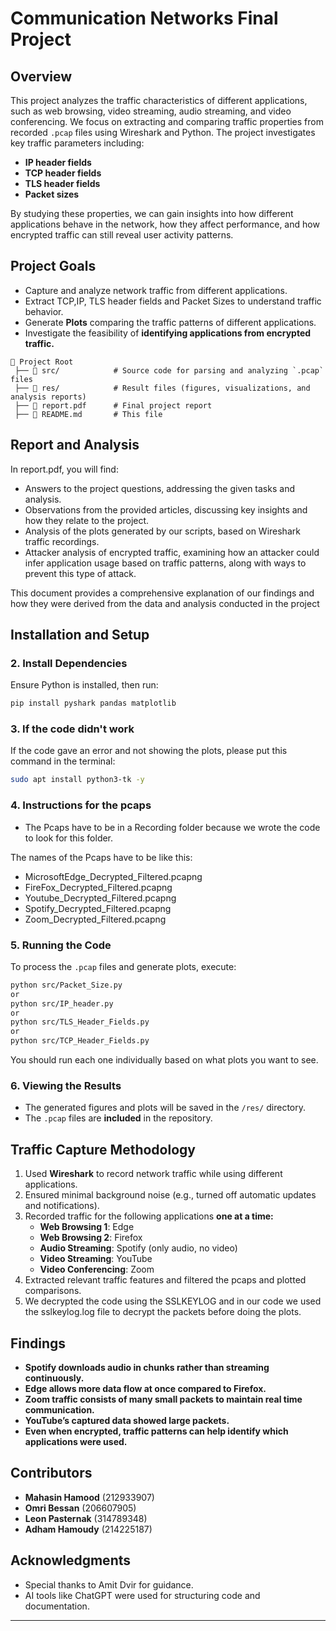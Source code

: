 # **Communication Networks Final Project**

## **Overview**
This project analyzes the traffic characteristics of different applications, such as web browsing, video streaming, audio streaming, and video conferencing. We focus on extracting and comparing traffic properties from recorded `.pcap` files using Wireshark and Python. The project investigates key traffic parameters including:

- **IP header fields**
- **TCP header fields**
- **TLS header fields**
- **Packet sizes**

By studying these properties, we can gain insights into how different applications behave in the network, how they affect performance, and how encrypted traffic can still reveal user activity patterns.


## **Project Goals**
- Capture and analyze network traffic from different applications.
- Extract TCP,IP, TLS header fields and Packet Sizes to understand traffic behavior.
- Generate **Plots** comparing the traffic patterns of different applications.
- Investigate the feasibility of **identifying applications from encrypted traffic.**


```
📂 Project Root
 ├── 📂 src/            # Source code for parsing and analyzing `.pcap` files
 ├── 📂 res/            # Result files (figures, visualizations, and analysis reports)
 ├── 📄 report.pdf      # Final project report
 ├── 📄 README.md       # This file
```

## **Report and Analysis** 
In report.pdf, you will find:
- Answers to the project questions, addressing the given tasks and analysis.
- Observations from the provided articles, discussing key insights and how they relate to the project.
- Analysis of the plots generated by our scripts, based on Wireshark traffic recordings.
- Attacker analysis of encrypted traffic, examining how an attacker could infer application usage based on traffic patterns, along with ways to prevent this type of attack.
  
This document provides a comprehensive explanation of our findings and how they were derived from the data and analysis conducted in the project

## **Installation and Setup**

### **2. Install Dependencies**
Ensure Python is installed, then run:
```bash
pip install pyshark pandas matplotlib
```
### **3. If the code didn't work**
If the code gave an error and not showing the plots, please put this command in the terminal:
```bash
sudo apt install python3-tk -y
```
### **4. Instructions for the pcaps**
- The Pcaps have to be in a Recording folder because we wrote the code to look for this folder.

The names of the Pcaps have to be like this:
- MicrosoftEdge_Decrypted_Filtered.pcapng
- FireFox_Decrypted_Filtered.pcapng
- Youtube_Decrypted_Filtered.pcapng
- Spotify_Decrypted_Filtered.pcapng
- Zoom_Decrypted_Filtered.pcapng

### **5. Running the Code**
To process the `.pcap` files and generate plots, execute:
```bash
python src/Packet_Size.py
or
python src/IP_header.py
or
python src/TLS_Header_Fields.py
or
python src/TCP_Header_Fields.py
```
You should run each one individually based on what plots you want to see.

### **6. Viewing the Results**
- The generated figures and plots will be saved in the `/res/` directory.
- The `.pcap` files are **included** in the repository.

## **Traffic Capture Methodology**
1. Used **Wireshark** to record network traffic while using different applications.
2. Ensured minimal background noise (e.g., turned off automatic updates and notifications).
3. Recorded traffic for the following applications **one at a time:**
   - **Web Browsing 1**: Edge
   - **Web Browsing 2**: Firefox
   - **Audio Streaming**: Spotify (only audio, no video)
   - **Video Streaming**: YouTube
   - **Video Conferencing**: Zoom
4. Extracted relevant traffic features and filtered the pcaps and plotted comparisons.
5. We decrypted the code using the SSLKEYLOG and in our code we used the sslkeylog.log file to decrypt the packets before doing the plots.

## **Findings**
- **Spotify downloads audio in chunks rather than streaming continuously.**
- **Edge allows more data flow at once compared to Firefox.**
- **Zoom traffic consists of many small packets to maintain real time communication.**
- **YouTube’s captured data showed large packets.**
- **Even when encrypted, traffic patterns can help identify which applications were used.**

## **Contributors**
- **Mahasin Hamood** (212933907)
- **Omri Bessan** (206607905)
- **Leon Pasternak** (314789348)
- **Adham Hamoudy** (214225187) 

## **Acknowledgments**
- Special thanks to Amit Dvir for guidance.
- AI tools like ChatGPT were used for structuring code and documentation.

---

